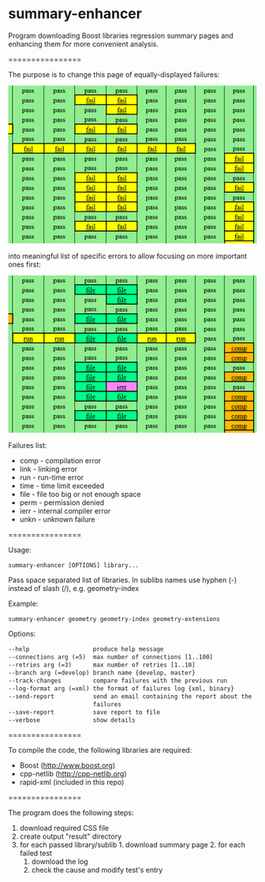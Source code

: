 summary-enhancer
================

Program downloading Boost libraries regression summary pages and enhancing them for more convenient analysis.

================

The purpose is to change this page of equally-displayed failures:

![Before](before.png)

into meaningful list of specific errors to allow focusing on more important ones first:

![After](after.png)

Failures list:

 * comp - compilation error
 * link - linking error
 * run - run-time error
 * time - time limit exceeded
 * file - file too big or not enough space
 * perm - permission denied
 * ierr - internal compiler error
 * unkn - unknown failure

================

Usage:

    summary-enhancer [OPTIONS] library...

Pass space separated list of libraries. In sublibs names use hyphen (-) instead of slash (/), e.g. geometry-index

Example:

    summary-enhancer geometry geometry-index geometry-extensions

Options:

    --help                  produce help message
    --connections arg (=5)  max number of connections [1..100]
    --retries arg (=3)      max number of retries [1..10]
    --branch arg (=develop) branch name {develop, master}
    --track-changes         compare failures with the previous run
    --log-format arg (=xml) the format of failures log {xml, binary}
    --send-report           send an email containing the report about the
                            failures
    --save-report           save report to file
    --verbose               show details
    
================

To compile the code, the following libraries are required:

 * Boost (http://www.boost.org)
 * cpp-netlib (http://cpp-netlib.org)
 * rapid-xml (included in this repo)

================

The program does the following steps:

  1. download required CSS file
  2. create output "result" directory
  3. for each passed library/sublib
    1. download summary page
    2. for each failed test
      1. download the log
      2. check the cause and modify test's entry
